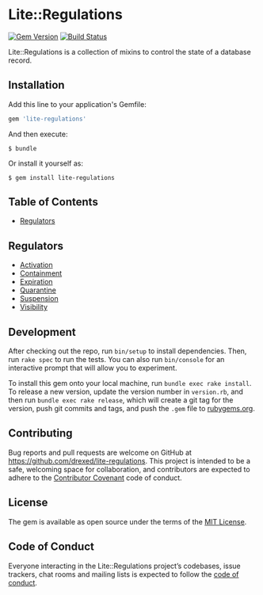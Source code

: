 # Lite::Regulations

[![Gem Version](https://badge.fury.io/rb/lite-regulations.svg)](http://badge.fury.io/rb/lite-regulations)
[![Build Status](https://travis-ci.org/drexed/lite-regulations.svg?branch=master)](https://travis-ci.org/drexed/lite-regulations)

Lite::Regulations is a collection of mixins to control the state of a database record.

## Installation

Add this line to your application's Gemfile:

```ruby
gem 'lite-regulations'
```

And then execute:

    $ bundle

Or install it yourself as:

    $ gem install lite-regulations

## Table of Contents

* [Regulators](#regulators)

## Regulators

* [Activation](https://github.com/drexed/lite-regulations/blob/master/docs/ACTIVATION.md)
* [Containment](https://github.com/drexed/lite-regulations/blob/master/docs/CONTAINMENT.md)
* [Expiration](https://github.com/drexed/lite-regulations/blob/master/docs/EXPIRATION.md)
* [Quarantine](https://github.com/drexed/lite-regulations/blob/master/docs/QUARANTINE.md)
* [Suspension](https://github.com/drexed/lite-regulations/blob/master/docs/SUSPENSION.md)
* [Visibility](https://github.com/drexed/lite-regulations/blob/master/docs/VISIBILITY.md)

## Development

After checking out the repo, run `bin/setup` to install dependencies. Then, run `rake spec` to run the tests. You can also run `bin/console` for an interactive prompt that will allow you to experiment.

To install this gem onto your local machine, run `bundle exec rake install`. To release a new version, update the version number in `version.rb`, and then run `bundle exec rake release`, which will create a git tag for the version, push git commits and tags, and push the `.gem` file to [rubygems.org](https://rubygems.org).

## Contributing

Bug reports and pull requests are welcome on GitHub at https://github.com/drexed/lite-regulations. This project is intended to be a safe, welcoming space for collaboration, and contributors are expected to adhere to the [Contributor Covenant](http://contributor-covenant.org) code of conduct.

## License

The gem is available as open source under the terms of the [MIT License](https://opensource.org/licenses/MIT).

## Code of Conduct

Everyone interacting in the Lite::Regulations project’s codebases, issue trackers, chat rooms and mailing lists is expected to follow the [code of conduct](https://github.com/drexed/lite-regulations/blob/master/CODE_OF_CONDUCT.md).
